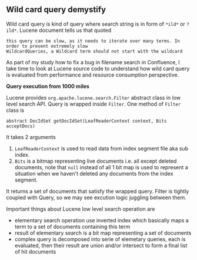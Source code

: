## Wild card query demystify

Wild card query is kind of query where search string is in form of `*ild*` or `?ild*`. Lucene document tells us that quoted

    this query can be slow, as it needs to iterate over many terms. In order to prevent extremely slow
    WildcardQueries, a Wildcard term should not start with the wildcard

As part of my study how to fix a bug in filename search in Confluence, I take time to look at Lucene source code to understand how wild card query is evaluated from performance and resource consumption perspective.

**Query execution from 1000 miles**

Lucene provides `org.apache.lucene.search.Filter` abstract class in low level search API. Query is wrapped inside  `Filter`. One method of `Filter` class is

    abstract DocIdSet getDocIdSet(LeafReaderContext context, Bits acceptDocs)

It takes 2 arguments 

1. `LeafReaderContext` is used to read data from index segment file aka sub index.
2. `Bits` is a bitmap representing live documents i.e. all except deleted documents, note that `null` instead of all 1 bit map is used to represent a situation when we haven't deleted any documents from the index segment. 

It returns a set of documents that satisfy the wrapped query. Filter is tightly coupled with Query, so we may see excution logic juggling between them. 

Important things about Lucene low level search operation are

* elementary search operation use inverted index which basically maps a term to a set of documents containing this term
* result of elementary search is a bit map representing a set of documents
* complex query is decomposed into serie of elemetary queries, each is evaluated, then their result are union and/or intersect to form a final list of hit documents

 


